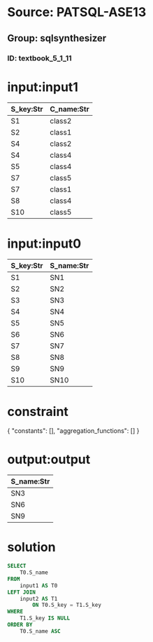 # Source: PATSQL-ASE13
## Group: sqlsynthesizer
### ID: textbook_5_1_11

# input:input1

| S_key:Str | C_name:Str |
|---|---|
| S1 | class2 |
| S2 | class1 |
| S4 | class2 |
| S4 | class4 |
| S5 | class4 |
| S7 | class5 |
| S7 | class1 |
| S8 | class4 |
| S10 | class5 |

# input:input0

| S_key:Str | S_name:Str |
|---|---|
| S1 | SN1 |
| S2 | SN2 |
| S3 | SN3 |
| S4 | SN4 |
| S5 | SN5 |
| S6 | SN6 |
| S7 | SN7 |
| S8 | SN8 |
| S9 | SN9 |
| S10 | SN10 |

# constraint

{
  "constants": [],
  "aggregation_functions": []
}

# output:output

| S_name:Str |
|---|
| SN3 |
| SN6 |
| SN9 |

# solution

```sql
SELECT
    T0.S_name 
FROM
    input1 AS T0 
LEFT JOIN
    input2 AS T1 
        ON T0.S_key = T1.S_key 
WHERE
    T1.S_key IS NULL 
ORDER BY
    T0.S_name ASC
```
